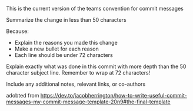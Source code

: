 This is the current version of the teams convention for commit messages


Summarize the change in less than 50 characters

Because:
- Explain the reasons you made this change
- Make a new bullet for each reason
- Each line should be under 72 characters

Explain exactly what was done in this commit with more depth than the
50 character subject line. Remember to wrap at 72 characters!

Include any additional notes, relevant links, or co-authors



adobted from https://dev.to/jacobherrington/how-to-write-useful-commit-messages-my-commit-message-template-20n9#the-final-template
